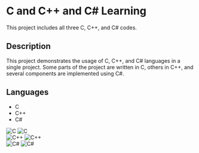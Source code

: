 # C and C++ and C# Learning

This project includes all three C, C++, and C# codes.

## Description
This project demonstrates the usage of C, C++, and C# languages in a single project. Some parts of the project are written in C, others in C++, and several components are implemented using C#.

## Languages
- C
- C++
- C#

![C](https://img.shields.io/badge/Language-C-blue.svg)
![C](https://img.shields.io/badge/Language-C-purple.svg)
<br>
![C++](https://img.shields.io/badge/Language-C%2B%2B-blue.svg)
![C++](https://img.shields.io/badge/Language-C%2B%2B-purple.svg)
<br>
![C#](https://img.shields.io/badge/Language-C%23-blue.svg)
![C#](https://img.shields.io/badge/Language-C%23-purple.svg)

